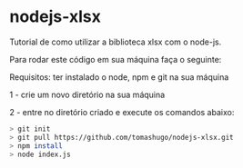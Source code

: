 # nodejs-xlsx

Tutorial de como utilizar a biblioteca xlsx com o node-js.

Para rodar este código em sua máquina faça o seguinte:

Requisitos: ter instalado o node, npm e git na sua máquina

1 - crie um novo diretório na sua máquina

2 - entre no diretório criado e execute os comandos abaixo:

```bash
> git init
> git pull https://github.com/tomashugo/nodejs-xlsx.git
> npm install
> node index.js
```


